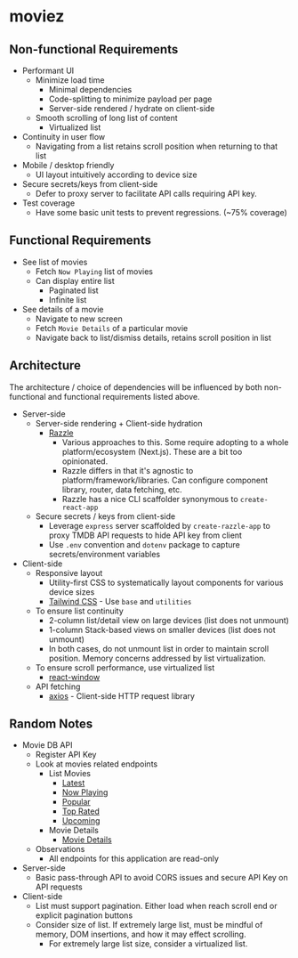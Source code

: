 # moviez

## Non-functional Requirements
* Performant UI
  * Minimize load time 
    * Minimal dependencies
    * Code-splitting to minimize payload per page
    * Server-side rendered / hydrate on client-side
  * Smooth scrolling of long list of content
    * Virtualized list
* Continuity in user flow
  * Navigating from a list retains scroll position when returning to that list
* Mobile / desktop friendly
  * UI layout intuitively according to device size
* Secure secrets/keys from client-side
  * Defer to proxy server to facilitate API calls requiring API key.
* Test coverage
  * Have some basic unit tests to prevent regressions. (~75% coverage)
    
## Functional Requirements
* See list of movies
  * Fetch `Now Playing` list of movies
  * Can display entire list
    * Paginated list
    * Infinite list
* See details of a movie
  * Navigate to new screen
  * Fetch `Movie Details` of a particular movie
  * Navigate back to list/dismiss details, retains scroll position in list
  
 ## Architecture
 The architecture / choice of dependencies will be influenced by both non-functional and functional requirements listed above.
 * Server-side
   * Server-side rendering + Client-side hydration
     * [Razzle](https://github.com/jaredpalmer/razzle)
       * Various approaches to this. Some require adopting to a whole platform/ecosystem (Next.js). These are a bit too opinionated. 
       * Razzle differs in that it's agnostic to platform/framework/libraries. Can configure component library, router, data fetching, etc.
       * Razzle has a nice CLI scaffolder synonymous to `create-react-app`
   * Secure secrets / keys from client-side
     * Leverage `express` server scaffolded by `create-razzle-app` to proxy TMDB API requests to hide API key from client 
     * Use `.env` convention and `dotenv` package to capture secrets/environment variables
 * Client-side
   * Responsive layout
     * Utility-first CSS to systematically layout components for various device sizes
     * [Tailwind CSS](https://tailwindcss.com/) - Use `base` and `utilities`
   * To ensure list continuity
     * 2-column list/detail view on large devices (list does not unmount)
     * 1-column Stack-based views on smaller devices (list does not unmount)
     * In both cases, do not unmount list in order to maintain scroll position. Memory concerns addressed by list virtualization.
   * To ensure scroll performance, use virtualized list
     * [react-window](https://github.com/bvaughn/react-window)
   * API fetching
     * [axios](https://github.com/axios/axios) - Client-side HTTP request library

## Random Notes
* Movie DB API
  * Register API Key
  * Look at movies related endpoints
    * List Movies
      * [Latest](https://developers.themoviedb.org/3/movies/get-latest-movie)
      * [Now Playing](https://developers.themoviedb.org/3/movies/get-now-playing)
      * [Popular](https://developers.themoviedb.org/3/movies/get-popular-movies)
      * [Top Rated](https://developers.themoviedb.org/3/movies/get-top-rated-movies)
      * [Upcoming](https://developers.themoviedb.org/3/movies/get-upcoming)
    * Movie Details
      * [Movie Details](https://developers.themoviedb.org/3/movies/get-movie-details)
  * Observations
    * All endpoints for this application are read-only
* Server-side
  * Basic pass-through API to avoid CORS issues and secure API Key on API requests
* Client-side
  * List must support pagination. Either load when reach scroll end or explicit pagination buttons
  * Consider size of list. If extremely large list, must be mindful of memory, DOM insertions, and how it may effect scrolling.
    * For extremely large list size, consider a virtualized list.
